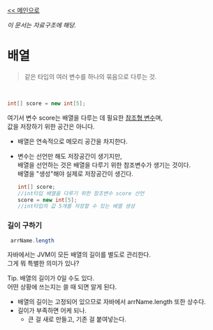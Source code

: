 [<< 메인으로](https://github.com/AtomicLiquors/Java_Wiki_Chb)

*이 문서는 자료구조에 해당.*   

# 배열
> 같은 타입의 여러 변수를 하나의 묶음으로 다루는 것.
 
&nbsp;  


```java
int[] score = new int[5];
```
여기서 변수 score는 배열을 다루는 데 필요한 [참조형 변수](a.자료형/README.md)며,  
값을 저장하기 위한 공간은 아니다.



- 배열은 연속적으로 메모리 공간을 차지한다.

- 변수는 선언만 해도 저장공간이 생기지만,  
배열을 선언하는 것은 배열을 다루기 위한 참조변수가 생기는 것이다.  
배열을 "생성"해야 실제로 저장공간이 생긴다.
    ```java
    int[] score;
    //int타입 배열을 다루기 위한 참조변수 score 선언
    score = new int[5];
    //int타입의 값 5개를 저장할 수 있는 배열 생성
    ```


### 길이 구하기
```java
 arrName.length
 ```
 자바에서는 JVM이 모든 배열의 길이를 별도로 관리한다.  
 그게 뭐 특별한 의미가 있나?

 Tip. 배열의 길이가 0일 수도 있다.  
 어떤 상황에 쓰는지는 쓸 때 되면 알게 된다.

- 배열의 길이는 고정되어 있으므로 자바에서 arrName.length 또한 상수다.
-  길이가 부족하면 어케 되나.
   -  큰 걸 새로 만들고, 기존 걸 붙여넣는다.
